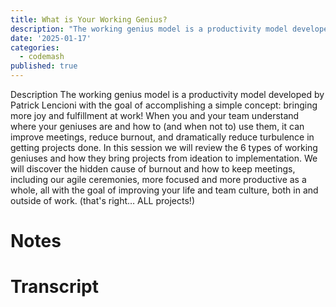 ```yaml
---
title: What is Your Working Genius?
description: "The working genius model is a productivity model developed by Patrick Lencioni with the goal of accomplishing a simple concept: bringing more joy and fulfillment at work! When you and your team understand where your geniuses are and how to (and when not to) use them, it can improve meetings, reduce burnout, and dramatically reduce turbulence in getting projects done. In this session we will review the 6 types of working geniuses and how they bring projects from ideation to implementation. We will discover the hidden cause of burnout and how to keep meetings, including our agile ceremonies, more focused and more productive as a whole, all with the goal of improving your life and team culture, both in and outside of work. (that's right… ALL projects!)"
date: '2025-01-17'
categories:
  - codemash
published: true
---
```


Description
The working genius model is a productivity model developed by Patrick Lencioni with the goal of accomplishing a simple concept: bringing more joy and fulfillment at work! When you and your team understand where your geniuses are and how to (and when not to) use them, it can improve meetings, reduce burnout, and dramatically reduce turbulence in getting projects done. In this session we will review the 6 types of working geniuses and how they bring projects from ideation to implementation. We will discover the hidden cause of burnout and how to keep meetings, including our agile ceremonies, more focused and more productive as a whole, all with the goal of improving your life and team culture, both in and outside of work. (that's right… ALL projects!)

# Notes

# Transcript
